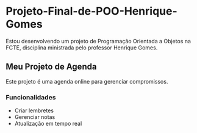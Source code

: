 # Projeto-Final-de-POO-Henrique-Gomes
Estou desenvolvendo um projeto de Programação Orientada a Objetos na FCTE, disciplina ministrada pelo professor Henrique Gomes.

## Meu Projeto de Agenda  
Este projeto é uma agenda online para gerenciar compromissos.  

### Funcionalidades  
- Criar lembretes  
- Gerenciar notas  
- Atualização em tempo real  
